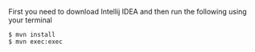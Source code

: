 First you need to download Intellij IDEA and then run the following using your terminal

    $ mvn install
    $ mvn exec:exec
    
   